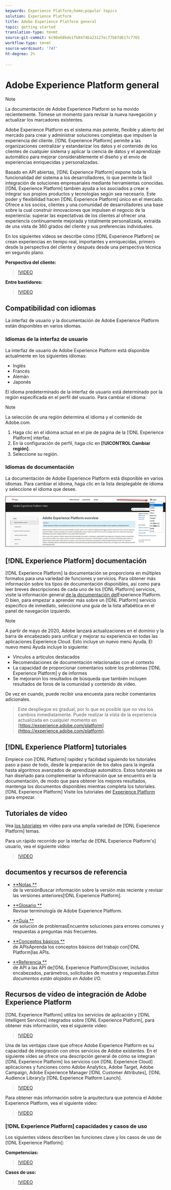 ```yaml
---
keywords: Experience Platform;home;popular topics
solution: Experience Platform
title: Adobe Experience Platform general
topic: getting started
translation-type: tm+mt
source-git-commit: 6c90e68bde1fb8474ba23127ecf7b6fd617c7765
workflow-type: tm+mt
source-wordcount: '747'
ht-degree: 2%

---
```



# Adobe Experience Platform general

>[!NOTE]
>
>La documentación de Adobe Experience Platform se ha movido recientemente. Tómese un momento para revisar la nueva navegación y actualizar los marcadores existentes.

Adobe Experience Platform es el sistema más potente, flexible y abierto del mercado para crear y administrar soluciones completas que impulsen la experiencia del cliente. [!DNL Experience Platform] permite a las organizaciones centralizar y estandarizar los datos y el contenido de los clientes de cualquier sistema y aplicar la ciencia de datos y el aprendizaje automático para mejorar considerablemente el diseño y el envío de experiencias enriquecidas y personalizadas.

Basado en API abiertas, [!DNL Experience Platform] expone toda la funcionalidad del sistema a los desarrolladores, lo que permite la fácil integración de soluciones empresariales mediante herramientas conocidas. [!DNL Experience Platform] también ayuda a los asociados a crear e integrar sus propios productos y tecnologías según sea necesario. Este poder y flexibilidad hacen [!DNL Experience Platform] único en el mercado. Ofrece a los socios, clientes y una comunidad de desarrolladores una base sobre la cual construir innovaciones que impulsen el negocio de la experiencia: superar las expectativas de los clientes al ofrecer una experiencia continuamente mejorada y totalmente personalizada, extraída de una vista de 360 grados del cliente y sus preferencias individuales.

En los siguientes vídeos se describe cómo [!DNL Experience Platform] se crean experiencias en tiempo real, importantes y enriquecidas, primero desde la perspectiva del cliente y después desde una perspectiva técnica en segundo plano.

**Perspectiva del cliente:**

>[!VIDEO](https://video.tv.adobe.com/v/27361?quality=12&learn=on)

**Entre bastidores:**

>[!VIDEO](https://video.tv.adobe.com/v/28144?quality=12&learn=on)

## Compatibilidad con idiomas

La interfaz de usuario y la documentación de Adobe Experience Platform están disponibles en varios idiomas.

### Idiomas de la interfaz de usuario

La interfaz de usuario de Adobe Experience Platform está disponible actualmente en los siguientes idiomas:

* Inglés
* Francés
* Alemán
* Japonés

El idioma predeterminado de la interfaz de usuario está determinado por la región especificada en el perfil del usuario. Para cambiar el idioma:

>[!NOTE]
>
> La selección de una región determina el idioma y el contenido de Adobe.com.

1. Haga clic en el idioma actual en el pie de página de la [!DNL Experience Platform] interfaz.
2. En la configuración de perfil, haga clic en **[!UICONTROL Cambiar región]**.
3. Seleccione su región.

### Idiomas de documentación

La documentación de Adobe Experience Platform está disponible en varios idiomas. Para cambiar el idioma, haga clic en la lista desplegable de idioma y seleccione el idioma que desee.

![imagen](assets/lang.jpg)

## [!DNL Experience Platform] documentación

[!DNL Experience Platform] la documentación se proporciona en múltiples formatos para una variedad de funciones y servicios. Para obtener más información sobre los tipos de documentación disponibles, así como para leer breves descripciones de cada uno de los [!DNL Platform] servicios, visite la información general [de la documentación del](documentation/overview.md)Experience Platform. O bien, para empezar a aprender más sobre un [!DNL Platform] servicio específico de inmediato, seleccione una guía de la lista alfabética en el panel de navegación izquierdo.

>[!NOTE]
>
>A partir de mayo de 2020, Adobe lanzará actualizaciones en el dominio y la barra de encabezado para unificar y mejorar su experiencia en todas las aplicaciones Experience Cloud. Esto incluye un nuevo menú Ayuda. El nuevo menú Ayuda incluye lo siguiente:
>
>* Vínculos a artículos destacados
>* Recomendaciones de documentación relacionadas con el contexto
>* La capacidad de proporcionar comentarios sobre los problemas [!DNL Experience Platform] y de informes
>* Se mejoraron los resultados de búsqueda que también incluyen resultados de foros de la comunidad y contenido de vídeo.

>
> 
De vez en cuando, puede recibir una encuesta para recibir comentarios adicionales.
>
>Este despliegue es gradual, por lo que es posible que no vea los cambios inmediatamente. Puede realizar la vista de la experiencia actualizada en cualquier momento en [https://experience.adobe.com/platform](https://experience.adobe.com/platform).

## [!DNL Experience Platform] tutoriales

Empiece con [!DNL Platform] rapidez y facilidad siguiendo los tutoriales paso a paso de todo, desde la preparación de los datos para la ingesta hasta algoritmos avanzados de aprendizaje automático. Estos tutoriales se han diseñado para complementar la información que se encuentra en la documentación, de modo que para obtener los mejores resultados, mantenga los documentos disponibles mientras completa los tutoriales. [!DNL Experience Platform] Visite los tutoriales del [Experience Platform](../tutorials/home.md) para empezar.

## Tutoriales de vídeo

Vea [los tutoriales](https://docs.adobe.com/content/help/en/platform-learn/tutorials/overview.html) en vídeo para una amplia variedad de [!DNL Experience Platform] temas.

Para un rápido recorrido por la interfaz de [!DNL Experience Platform's] usuario, vea el siguiente vídeo:

>[!VIDEO](https://video.tv.adobe.com/v/32792?quality=12&learn=on)

## documentos y recursos de referencia

* [**Notas **](../release-notes/latest/latest.md)<br/>de la versiónBuscar información sobre la versión más reciente y revisar las versiones anteriores[!DNL Experience Platform].

* [**Glosario **](glossary.md)<br/>Revisar terminología de Adobe Experience Platform.

* [**Guía **](troubleshooting.md)<br/>de solución de problemasEncuentre soluciones para errores comunes y respuestas a preguntas más frecuentes.

* [**Conceptos básicos **](api-fundamentals.md)<br/>de APIsAprenda los conceptos básicos del trabajo con[!DNL Platform]las APIs.

* [**Referencia **](https://www.adobe.io/apis/experienceplatform/home/api-reference.html)<br/>de API a las API de[!DNL Experience Platform]Discover, incluidos encabezados, parámetros, solicitudes de muestra y respuestas.*Estos documentos están alojados en Adobe I/O.*

## Recursos de vídeo de integración de Adobe Experience Platform

[!DNL Experience Platform] utiliza los servicios de aplicación y [!DNL Intelligent Services] integrados sobre [!DNL Experience Platform], para obtener más información, vea el siguiente vídeo:

>[!VIDEO](https://video.tv.adobe.com/v/32554?quality=12&learn=on)

Una de las ventajas clave que ofrece Adobe Experience Platform es su capacidad de integración con otros servicios de Adobe existentes. En el siguiente vídeo se ofrece una descripción general de cómo se integran [!DNL Experience Platform] los servicios con [!DNL Experience Cloud] aplicaciones y funciones como Adobe Analytics, Adobe Target, Adobe Campaign, Adobe Experience Manager [!DNL Customer Attributes], [!DNL Audience Library]y [!DNL Experience Platform Launch].

>[!VIDEO](https://video.tv.adobe.com/v/32553?quality=12&learn=on)

Para obtener más información sobre la arquitectura que potencia el Adobe Experience Platform, vea el siguiente vídeo:

>[!VIDEO](https://video.tv.adobe.com/v/32456?quality=12&learn=on)

### [!DNL Experience Platform] capacidades y casos de uso

Los siguientes vídeos describen las funciones clave y los casos de uso de [!DNL Experience Platform]:

**Competencias:**

>[!VIDEO](https://video.tv.adobe.com/v/32502?quality=12&learn=on)

**Casos de uso:**

>[!VIDEO](https://video.tv.adobe.com/v/32806?quality=12&learn=on)









<!-- 
## What's New

* **[Privacy management](https://helpx.adobe.com/campaign/kb/campaign-privacy.html)**<br/>
Learn about the tools provided by Adobe Campaign to help you with your Privacy compliance.

* **[Delivery best pratices](https://helpx.adobe.com/campaign/kb/delivery-best-practices.html)**<br/>
Learn more on best practices related to delivery design and sending.

* **[Email designer](designing/using/designing-content-in-adobe-campaign.md)**<br/>
Consult the reorganized Email Designer documentation.

* **[Campaign Standard Mobile guide](https://helpx.adobe.com/campaign/kb/acs-mobile.html)**<br/>
Learn more about general guidelines for mobile deliveries.

[Click here for more updates](rn/using/documentation-updates.md)

## Top pages

 <table>
<tr>
  <td valign="top">
    <a href="administration/using/about-access-management.md">
      <img alt="Roles" src="start/using/assets/roles.png"/>
    </a>
    <div>
    <a href="administration/using/about-access-management.md"><strong>Roles and security groups</strong></a>
    </div>
    <em>Learn how to define permissions and assign roles to Campaign users.</em>
    <br>
  </td>
  <td valign="top">
    <a href="designing/using/designing-content-in-adobe-campaign.md">
      <img alt="Designer" src="start/using/assets/design.png" />
    </a>
    <div>
    <a href="designing/using/designing-content-in-adobe-campaign.md"><strong>Design an email</strong></a>
    </div>
    <em>Learn how to use the Email Designer to create responsive and personalized emails</em>
    <br>
  </td>
  <td valign="top">
       <img alt="Developers" src="start/using/assets/dev.png" />
    <div>
    <strong>Resources for developers</strong>
    </div>
    <p><em><a href="api/using/about-campaign-standard-apis.md">Adobe Campaign API</a></em></p>
    <p><em><a href="integrating/using/about-adobe-experience-cloud-triggers.md">Adobe Experience Cloud Triggers</a></em></p>
    <br>
  </td>
</tr>
</table>


## Additional Resources

* [Release notes](rn/using/release-notes.md)

* [Control Panel](https://docs.adobe.com/content/help/en/control-panel/using/control-panel-home.html)

* [How-to videos](https://docs.adobe.com/content/help/en/campaign-learn/campaign-standard-tutorials/overview.html)

* [Release Planning guide](https://helpx.adobe.com/campaign/kb/acs-release-planning.html)

* [Deprecated and Removed Features](https://helpx.adobe.com/campaign/kb/acs-deprecated-and-removed-features.html)

* [Technical notes](https://helpx.adobe.com/campaign/kb/acs-article-list.html)

* [Adobe Campaign Standard Implementation guide](https://helpx.adobe.com/campaign/kb/campaign-standard-implementation-guide.html)
 -->
